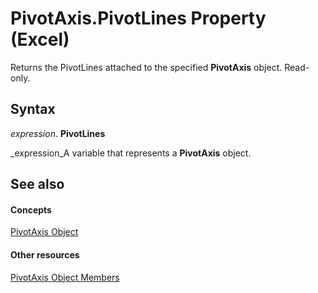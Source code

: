 
# PivotAxis.PivotLines Property (Excel)

Returns the PivotLines attached to the specified  **PivotAxis** object. Read-only.


## Syntax

 _expression_. **PivotLines**

 _expression_A variable that represents a  **PivotAxis** object.


## See also


#### Concepts


 [PivotAxis Object](f8f4fbef-5cf7-1615-2ed3-7c90ab6c82f6.md)
#### Other resources


 [PivotAxis Object Members](b6c83c38-d8f8-2d5f-7216-0501ad87225f.md)
